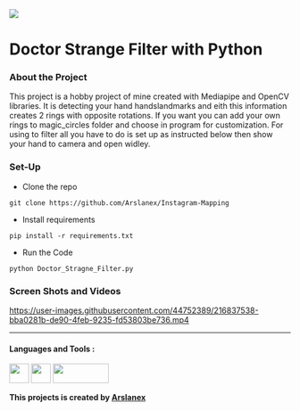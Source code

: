 <img src="https://i.pinimg.com/originals/3f/35/90/3f3590a3809163db554425361295f121.jpg" widht=100% />
<h1> Doctor Strange Filter with Python </h1>
<h3> About the Project </h3>
<p> This project is a hobby project of mine created with Mediapipe and OpenCV libraries. It is detecting your hand handslandmarks and eith this 
information creates 2 rings with  opposite rotations. If you want you can add your own rings to magic_circles folder and choose in program for 
customization. For using to filter all you have to do is set up as instructed below then show your hand to camera and open widley. </p>

<h3> Set-Up </h3>

- Clone the repo 
```
git clone https://github.com/Arslanex/Instagram-Mapping
```
- Install requirements
```
pip install -r requirements.txt
```
- Run the Code
```
python Doctor_Stragne_Filter.py
```
<h3> Screen Shots and Videos</h3>


https://user-images.githubusercontent.com/44752389/216837538-bba0281b-de90-4feb-9235-fd53803be736.mp4


<hr>

<h4>Languages and Tools :</h4>
<p>
<img src="https://img.shields.io/badge/python-3670A0?style=for-the-badge&logo=python&logoColor=ffdd54" height=35> <img src="https://img.shields.io/badge/opencv-%23white.svg?style=for-the-badge&logo=opencv&logoColor=white" height=35> <img src="https://user-images.githubusercontent.com/44752389/216836685-7061af91-2d80-4345-b76e-503134c9a4d3.png" height=35 width=100> </p>
<p><b>This projects is created by <a href="https://github.com/Arslanex">Arslanex</a></b></p>
